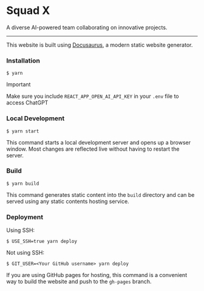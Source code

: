 # Squad X

A diverse AI-powered team collaborating on innovative projects.

---

This website is built using [Docusaurus](https://docusaurus.io/), a modern static website generator.

### Installation

```
$ yarn
```

> [!IMPORTANT]
> Make sure you include `REACT_APP_OPEN_AI_API_KEY` in your `.env` file to access ChatGPT

### Local Development

```
$ yarn start
```

This command starts a local development server and opens up a browser window. Most changes are reflected live without having to restart the server.

### Build

```
$ yarn build
```

This command generates static content into the `build` directory and can be served using any static contents hosting service.

### Deployment

Using SSH:

```
$ USE_SSH=true yarn deploy
```

Not using SSH:

```
$ GIT_USER=<Your GitHub username> yarn deploy
```

If you are using GitHub pages for hosting, this command is a convenient way to build the website and push to the `gh-pages` branch.
